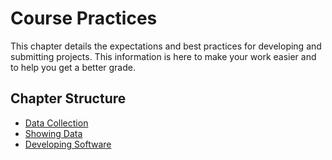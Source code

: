 # Course Practices

This chapter details the expectations and best practices for developing and submitting projects.
This information is here to make your work easier and to help you get a better grade.



## Chapter Structure

- [Data Collection](./collecting_data.md)
- [Showing Data](./showing_data.md)
- [Developing Software](./developing.md)